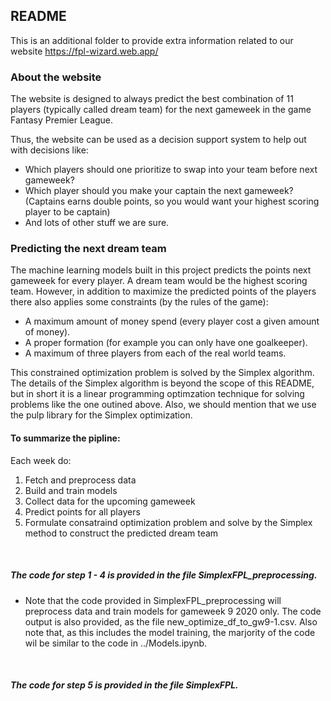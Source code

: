 ## README

This is an additional folder to provide extra information related to our website https://fpl-wizard.web.app/



### About the website

The website is designed to always predict the best combination of 11 players (typically called dream team) for the next gameweek in the game Fantasy Premier League.

Thus, the website can be used as a decision support system to help out with decisions like:
- Which players should one prioritize to swap into your team before next gameweek?
- Which player should you make your captain the next gameweek? (Captains earns double points, so you would want your highest scoring player to be captain)
- And lots of other stuff we are sure.



### Predicting the next dream team

The machine learning models built in this project predicts the points next gameweek for every player. 
A dream team would be the highest scoring team.
However, in addition to maximize the predicted points of the players there also applies some constraints (by the rules of the game):
- A maximum amount of money spend (every player cost a given amount of money).
- A proper formation (for example you can only have one goalkeeper).
- A maximum of three players from each of the real world teams.

This constrained optimization problem is solved by the Simplex algorithm.
The details of the Simplex algorithm is beyond the scope of this README, but in short it is a linear programming optimzation technique for solving problems like the one outined above. Also, we should mention that we use the pulp library for the Simplex optimization.


#### To summarize the pipline:
Each week do:
1. Fetch and preprocess data
2. Build and train models
3. Collect data for the upcoming gameweek
4. Predict points for all players
5. Formulate consatraind optimization problem and solve by the Simplex method to construct the predicted dream team

<p>&nbsp;</p>

##### The code for step 1 - 4 is provided in the file SimplexFPL_preprocessing. 
- Note that the code provided in SimplexFPL_preprocessing will preprocess data and train models for gameweek 9 2020 only. The code output is also provided, as the file new_optimize_df_to_gw9-1.csv. Also note that, as this includes the model training, the marjority of the code wil be similar to the code in ../Models.ipynb.

<p>&nbsp;</p>

##### The code for step 5 is provided in the file SimplexFPL.



